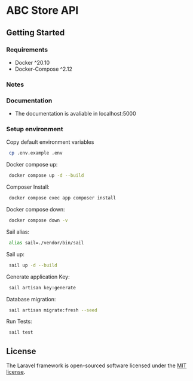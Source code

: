 # ABC Store API

## Getting Started 

### Requirements

- Docker ^20.10
- Docker-Compose ^2.12

### Notes

### Documentation

- The documentation is avaliable in localhost:5000

### Setup environment

Copy default environment variables

```sh
 cp .env.example .env
```
Docker compose up:

```sh
 docker compose up -d --build
```
Composer Install:

```sh
 docker compose exec app composer install
```
Docker compose down:

```sh
 docker compose down -v
```

Sail alias:

```sh
 alias sail=./vendor/bin/sail
```

Sail up:

```sh
 sail up -d --build
```

Generate application Key:

```sh
 sail artisan key:generate
```

Database migration:

```sh
 sail artisan migrate:fresh --seed
```

Run Tests:

```sh
 sail test
```

## License

The Laravel framework is open-sourced software licensed under the [MIT license](https://opensource.org/licenses/MIT).
